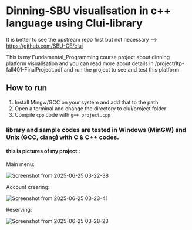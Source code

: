 # Dinning-SBU visualisation in c++ language using Clui-library
It is better to see the upstream repo first but not necessary --> https://github.com/SBU-CE/clui

This is my Fundamental_Programming course project about dinning platform visualisation and you can read more about details in /project/Itp-fall401-FinalProject.pdf and run the project to see and test this platform


## How to run 
1. Install Mingw/GCC on your system and add that to the path
2. Open a terminal and change the directory to clui/project folder 
3. Compile `cpp` code with `g++ project.cpp`

### library and sample codes are tested in Windows (MinGW) and Unix (GCC, clang) with C & C++ codes.


#### this is pictures of my project :

Main menu:



![Screenshot from 2025-06-25 03-22-38](https://github.com/user-attachments/assets/fd661360-ca50-4477-8fe5-6937e3fd94c4)




Account crearing:



![Screenshot from 2025-06-25 03-23-41](https://github.com/user-attachments/assets/75bd65ac-b715-49e9-9424-e515c9055d87)




Reserving:



![Screenshot from 2025-06-25 03-28-23](https://github.com/user-attachments/assets/a18dd702-834f-4e2e-8b61-ca7476310c54)



